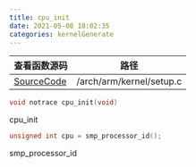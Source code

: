 ```yaml
---
title: cpu_init
date: 2021-05-08 18:02:35
categories: kernelGenerate
---
```


|查看函数源码  |路径  |
|---|---|
|[SourceCode](https://github.com/guanglun/LinuxSoEasy/blob/master/arch/arm/kernel/setup.c#L522)| /arch/arm/kernel/setup.c |  
```c
void notrace cpu_init(void)
```  

cpu_init  

  
```c
unsigned int cpu = smp_processor_id();
```  

smp_processor_id

